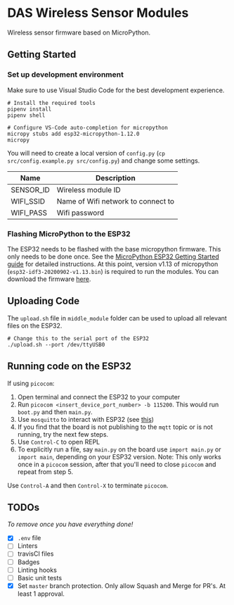 # DAS Wireless Sensor Modules

Wireless sensor firmware based on MicroPython.

## Getting Started

### Set up development environment

Make sure to use Visual Studio Code for the best development experience.

```
# Install the required tools
pipenv install
pipenv shell

# Configure VS-Code auto-completion for micropython
micropy stubs add esp32-micropython-1.12.0
micropy
```

You will need to create a local version of `config.py` (`cp src/config.example.py src/config.py`) and change some settings.

| Name      | Description                        |
| --------- | ---------------------------------- |
| SENSOR_ID | Wireless module ID                 |
| WIFI_SSID | Name of Wifi network to connect to |
| WIFI_PASS | Wifi password                      |

### Flashing MicroPython to the ESP32

The ESP32 needs to be flashed with the base micropython firmware. This only needs to be done once. See the [MicroPython ESP32 Getting Started guide](https://docs.micropython.org/en/latest/esp32/tutorial/intro.html) for detailed instructions. At this point, version v1.13 of micropython (`esp32-idf3-20200902-v1.13.bin`) is required to run the modules. You can download the firmware [here](https://micropython.org/download/esp32/).

## Uploading Code
The `upload.sh` file in `middle_module` folder can be used to upload all relevant files on the ESP32.
```
# Change this to the serial port of the ESP32
./upload.sh --port /dev/ttyUSB0
```

## Running code on the ESP32
If using `picocom`:
1) Open terminal and connect the ESP32 to your computer
2) Run `picocom <insert_device_port_number> -b 115200`. This would run `boot.py` and then `main.py`.
3) Use `mosquitto` to interact with ESP32 (see [this](https://github.com/monash-human-power/data-acquisition-system/tree/master/wireless_modules/middle_module#steps-to-test))
4) If you find that the board is not publishing to the `mqtt` topic or is not running, try the next few steps.
5) Use `Control-C` to open REPL
6) To explicitly run a file, say `main.py` on the board use `import main.py` or `import main`, depending on your ESP32 version.
Note: This only works once in a `picocom` session, after that you'll need to close `picocom` and repeat from step 5.

Use `Control-A` and then `Control-X` to terminate `picocom`.

## TODOs

*To remove once you have everything done!*

- [x] `.env` file
- [ ] Linters
- [ ] travisCI files
- [ ] Badges
- [ ] Linting hooks
- [ ] Basic unit tests
- [x] Set `master` branch protection. Only allow Squash and Merge for PR's. At least 1 approval.